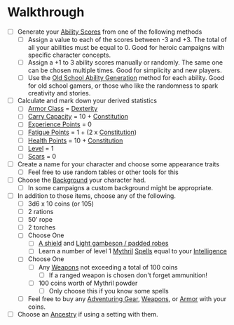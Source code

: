 # Walkthrough

- [ ] Generate your [Ability Scores](../Player%20Character%20Components/Chosen%20Statistics/Ability%20Scores.md) from one of the following methods
	- [ ] Assign a value to each of the scores between -3 and +3. The total of all your abilities must be equal to 0. Good for heroic campaigns with specific character concepts.
	- [ ] Assign a +1 to 3 ability scores manually or randomly. The same one can be chosen multiple times. Good for simplicity and new players.
	- [ ] Use the [Old School Ability Generation](Old%20School%20Ability%20Generation.md) method for each ability. Good for old school gamers, or those who like the randomness to spark creativity and stories.
- [ ] Calculate and mark down your derived statistics
	- [ ] [Armor Class](../Player%20Character%20Components/Derived%20Statistics/Armor%20Class.md) = [Dexterity](../Player%20Character%20Components/Chosen%20Statistics/Dexterity.md)
	- [ ] [Carry Capacity](../Player%20Character%20Components/Derived%20Statistics/Carry%20Capacity.md) = 10 + [Constitution](../Player%20Character%20Components/Chosen%20Statistics/Constitution.md)
	- [ ] [Experience Points](../Player%20Character%20Components/Derived%20Statistics/Experience%20Points.md) = 0
	- [ ] [Fatigue Points](../Player%20Character%20Components/Derived%20Statistics/Fatigue%20Points.md) = 1 + (2 x [Constitution](../Player%20Character%20Components/Chosen%20Statistics/Constitution.md))
	- [ ] [Health Points](../Player%20Character%20Components/Derived%20Statistics/Health%20Points.md) = 10 + [Constitution](../Player%20Character%20Components/Chosen%20Statistics/Constitution.md)
	- [ ] [Level](../Player%20Character%20Components/Derived%20Statistics/Level.md) = 1
	- [ ] [Scars](../Player%20Character%20Components/Derived%20Statistics/Scars.md) = 0
- [ ] Create a name for your character and choose some appearance traits
	- [ ] Feel free to use random tables or other tools for this
- [ ] Choose the [Background](../Player%20Character%20Components/Backgrounds.md) your character had.
	- [ ] In some campaigns a custom background might be appropriate.
- [ ] In addition to those items, choose any of the following.
	- [ ] 3d6 x 10 coins (or 105)
	- [ ] 2 rations
	- [ ] 50' rope
	- [ ] 2 torches
	- [ ] Choose One
		- [ ] [A shield](../Items/Known%20Equipment/Armor.md) and [Light gambeson / padded robes](../Items/Known%20Equipment/Armor.md)
		- [ ] Learn a number of level 1 [Mythril](../Magic/Mythril.md) [Spells](../Magic/Spells/Mythril%20Spells/Spell%20Index.md) equal to your [Intelligence](../Player%20Character%20Components/Chosen%20Statistics/Intelligence.md)
	- [ ] Choose One
		- [ ] Any [Weapons](../Items/Known%20Equipment/Weapons.md) not exceeding a total of 100 coins
			- [ ] If a ranged weapon is chosen don't forget ammunition!
		- [ ] 100 coins worth of Mythril powder
			- [ ] Only choose this if you know some spells
	- [ ] Feel free to buy any [Adventuring Gear](../Items/Known%20Equipment/Adventuring%20Gear.md), [Weapons](../Items/Known%20Equipment/Weapons.md), or [Armor](../Items/Known%20Equipment/Armor.md) with your coins.
- [ ] Choose an [Ancestry](../Player%20Character%20Components/Ancenstries/Ancestry.md) if using a setting with them.